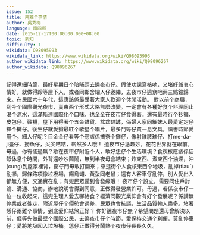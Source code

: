 ```yaml
---
issue: 152
title: 兩難个事情
author: 吳秀梅
language: 南四縣
date: 2015-12-17T00:00:00.000+08:00
topic: 新知
difficulty: 1
wikidata: Q98095993
wikidata_link: https://www.wikidata.org/wiki/Q98095993
author_wikidata_link: https://www.wikidata.org/wiki/Q98096267
author_wikidata: Q98096267
---
```

記得還細時節，最好星期日个暗晡頭去遶夜市仔。假使功課寫核吔，又堵好爺哀心情好，就做得跈等屋下人，或者同鄰舍細人仔邀陣，去夜市仔遶尞吔兩三點鐘歸來。在民國六十年代，這應該係最受著大家人歡迎个休閒活動。
對以前个商展，到今个國際觀光夜市，賣東西个形式大略無麼改變。一定會有各種好食个料理同止渴个涼水，這滿斯連國際化个口味，也全全在夜市仔食得著。還有最時行个衫褲、皮包仔、鞋襪，屋下用得著个五金雜貨、盆盆缽缽，係婦人家同細妹人最愛定定仔擇个攤仔。後生仔就愛搶最紅个歌星个唱片，最多鬥等仔買一息文具，讀書時節愛用个。細人仔呢？目金金仔看等个應該係搞尞个攤仔，像射雞胲球仔、打me-da-ji臺仔、撈魚仔，尖尖咭咭，嶄然多人哦！
遶夜市仔恁趣妙，花花世界就在眼前。毋過，你有愐過無？歇在夜市仔附近个人，敢好恁仔个生活環境？食夜核應該係恬靜休息个時間，外背還吵吵鬧鬧，無到半夜毋會結束；炸東西、煮東西个油煙，沖(cung)到屋家裡背，窗仔門毋敢打開來；來逛街个人食核東西个地圾，亂掉(tiauˋ)亂擳，歸條路項像垃圾場，餳烏蠅、黃蚻同老鼠；還有人客車仔亂停，別人愛出入都無方便，交通實在亂；有兜民眾譴到會發癲哦！
夜市仔个設立，需要同住戶討論、溝通、協商，辦吔說明會得到同意，正做得發營業許可。毋過，若係夜市仔一位一位收起來，這兜生理人愛去哪絡食？經濟同觀光業仰會有好个發展呢？係講無停業或者徙走，附近屋仔个價勢會過差，民眾也會抗議，生活品質輸人盡多。堵著恁仔兩難个事情，到底愛仰結煞正好？
你好遶夜市仔無？希望問題還毋曾解決以前，𠊎等先做最壁个國際公民，去遶夜市仔个時節，愛保持交通个利便，莫亂停車仔；愛將地圾囥入垃圾桶。恁仔正做得分鬧熱个夜市仔長長久久。